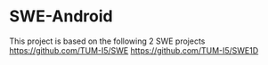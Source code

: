 # SWE-Android
This project is based on the following 2 SWE projects
https://github.com/TUM-I5/SWE
https://github.com/TUM-I5/SWE1D